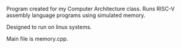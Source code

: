 Program created for my Computer Architecture class. Runs RISC-V assembly language programs using simulated memory. 

Designed to run on linux systems.

Main file is memory.cpp.
